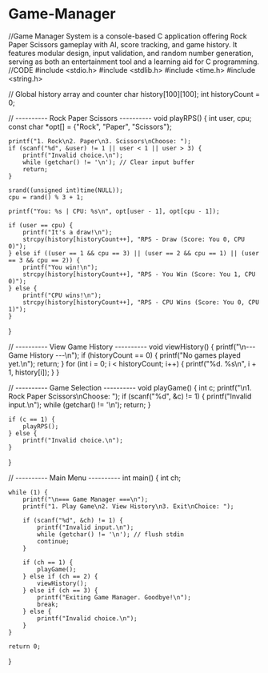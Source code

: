 # Game-Manager
//Game Manager System is a console-based C application offering Rock Paper Scissors gameplay with AI, score tracking, and game history. It features modular design, input validation, and random number generation, serving as both an entertainment tool and a learning aid for C programming.
//CODE 
#include <stdio.h>
#include <stdlib.h>
#include <time.h>
#include <string.h>

// Global history array and counter
char history[100][100];
int historyCount = 0;

// ---------- Rock Paper Scissors ----------
void playRPS() {
    int user, cpu;
    const char *opt[] = {"Rock", "Paper", "Scissors"};

    printf("1. Rock\n2. Paper\n3. Scissors\nChoose: ");
    if (scanf("%d", &user) != 1 || user < 1 || user > 3) {
        printf("Invalid choice.\n");
        while (getchar() != '\n'); // Clear input buffer
        return;
    }

    srand((unsigned int)time(NULL));
    cpu = rand() % 3 + 1;

    printf("You: %s | CPU: %s\n", opt[user - 1], opt[cpu - 1]);

    if (user == cpu) {
        printf("It's a draw!\n");
        strcpy(history[historyCount++], "RPS - Draw (Score: You 0, CPU 0)");
    } else if ((user == 1 && cpu == 3) || (user == 2 && cpu == 1) || (user == 3 && cpu == 2)) {
        printf("You win!\n");
        strcpy(history[historyCount++], "RPS - You Win (Score: You 1, CPU 0)");
    } else {
        printf("CPU wins!\n");
        strcpy(history[historyCount++], "RPS - CPU Wins (Score: You 0, CPU 1)");
    }
}

// ---------- View Game History ----------
void viewHistory() {
    printf("\n--- Game History ---\n");
    if (historyCount == 0) {
        printf("No games played yet.\n");
        return;
    }
    for (int i = 0; i < historyCount; i++) {
        printf("%d. %s\n", i + 1, history[i]);
    }
}

// ---------- Game Selection ----------
void playGame() {
    int c;
    printf("\n1. Rock Paper Scissors\nChoose: ");
    if (scanf("%d", &c) != 1) {
        printf("Invalid input.\n");
        while (getchar() != '\n');
        return;
    }

    if (c == 1) {
        playRPS();
    } else {
        printf("Invalid choice.\n");
    }
}

// ---------- Main Menu ----------
int main() {
    int ch;

    while (1) {
        printf("\n=== Game Manager ===\n");
        printf("1. Play Game\n2. View History\n3. Exit\nChoice: ");
        
        if (scanf("%d", &ch) != 1) {
            printf("Invalid input.\n");
            while (getchar() != '\n'); // flush stdin
            continue;
        }

        if (ch == 1) {
            playGame();
        } else if (ch == 2) {
            viewHistory();
        } else if (ch == 3) {
            printf("Exiting Game Manager. Goodbye!\n");
            break;
        } else {
            printf("Invalid choice.\n");
        }
    }

    return 0;
}
